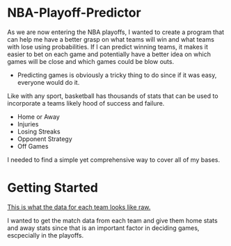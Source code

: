# NBA-Playoff-Predictor
As we are now entering the NBA playoffs, I wanted to create a program that can help me have a better grasp on what teams will win and what teams with lose using probabilities. If I can predict winning teams, it makes it easier to bet on each game and potentially have a better idea on which games will be close and which games could be blow outs.

-   Predicting games is obviously a tricky thing to do since if it was easy, everyone would do it.

Like with any sport, basketball has thousands of stats that can be used to incorporate a teams likely hood of success and failure.

-   Home or Away
-   Injuries
-   Losing Streaks
-   Opponent Strategy
-   Off Games

I needed to find a simple yet comprehensive way to cover all of my bases.

# Getting Started

[This is what the data for each team looks like raw.](https://www.espn.com/nba/team/schedule/_/name/bos/seasontype/2)

I wanted to get the match data from each team and give them home stats and away stats since that is an important factor in deciding games, escpecially in the playoffs.
